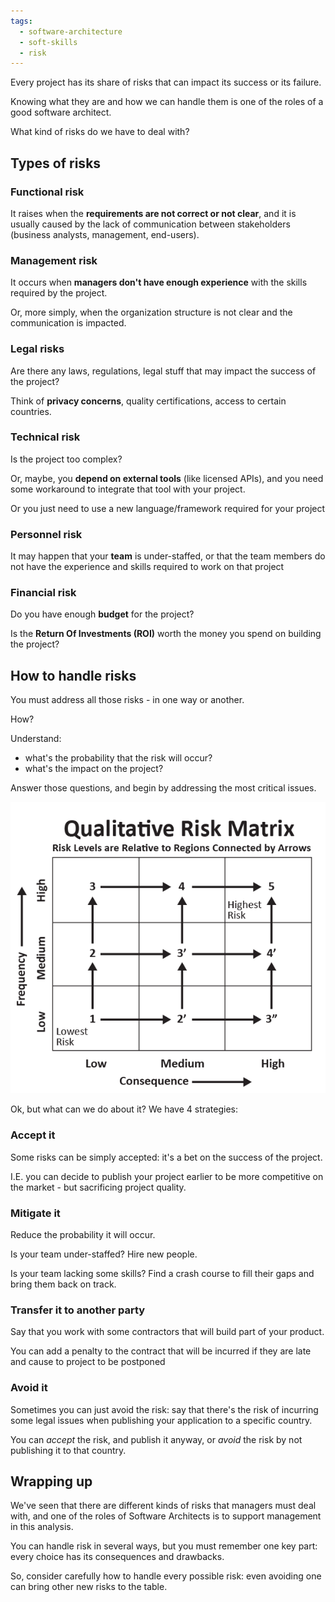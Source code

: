 ```yaml
---
tags:
  - software-architecture
  - soft-skills
  - risk
---
```



Every project has its share of risks that can impact its success or its failure.

Knowing what they are and how we can handle them is one of the roles of a good software architect.

What kind of risks do we have to deal with?

## Types of risks

### Functional risk

It raises when the **requirements are not correct or not clear**, and it is usually caused by the lack of communication between stakeholders (business analysts, management, end-users).

### Management risk

It occurs when **managers don't have enough experience** with the skills required by the project.

Or, more simply, when the organization structure is not clear and the communication is impacted.

### Legal risks

Are there any laws, regulations, legal stuff that may impact the success of the project?

Think of **privacy concerns**, quality certifications, access to certain countries.

### Technical risk

Is the project too complex?

Or, maybe, you **depend on external tools** (like licensed APIs), and you need some workaround to integrate that tool with your project.

Or you just need to use a new language/framework required for your project

### Personnel risk

It may happen that your **team** is under-staffed, or that the team members do not have the experience and skills required to work on that project

### Financial risk

Do you have enough **budget** for the project?

Is the **Return Of Investments (ROI)** worth the money you spend on building the project?

## How to handle risks

You must address all those risks - in one way or another.

How?

Understand:

- what's the probability that the risk will occur?
- what's the impact on the project?

Answer those questions, and begin by addressing the most critical issues.

![Risks matrix](./risk-matrix.png)

Ok, but what can we do about it?
We have 4 strategies:

### Accept it

Some risks can be simply accepted: it's a bet on the success of the project.

I.E. you can decide to publish your project earlier to be more competitive on the market - but sacrificing project quality.

### Mitigate it

Reduce the probability it will occur.

Is your team under-staffed? Hire new people.

Is your team lacking some skills? Find a crash course to fill their gaps and bring them back on track.

### Transfer it to another party

Say that you work with some contractors that will build part of your product.

You can add a penalty to the contract that will be incurred if they are late and cause to project to be postponed

### Avoid it

Sometimes you can just avoid the risk: say that there's the risk of incurring some legal issues when publishing your application to a specific country.

You can _accept_ the risk, and publish it anyway, or _avoid_ the risk by not publishing it to that country.

## Wrapping up

We've seen that there are different kinds of risks that managers must deal with, and one of the roles of Software Architects is to support management in this analysis.

You can handle risk in several ways, but you must remember one key part: every choice has its consequences and drawbacks.

So, consider carefully how to handle every possible risk: even avoiding one can bring other new risks to the table.
